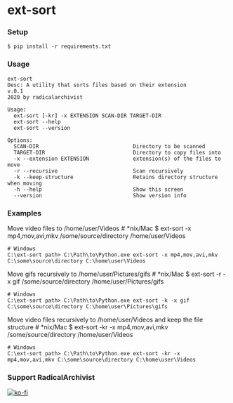 # ext-sort

### Setup
    $ pip install -r requirements.txt

### Usage
    ext-sort
    Desc: A utility that sorts files based on their extension
    v.0.1
    2020 by radicalarchivist

    Usage:
      ext-sort [-kr] -x EXTENSION SCAN-DIR TARGET-DIR
      ext-sort --help
      ext-sort --version

    Options:
      SCAN-DIR                              Directory to be scanned
      TARGET-DIR                            Directory to copy files into
      -x --extension EXTENSION              extension(s) of the files to move
      -r --recursive                        Scan recursively
      -k --keep-structure                   Retains directory structure when moving
      -h --help                             Show this screen
      --version                             Show version info

### Examples

Move video files to /home/user/Videos
    # *nix/Mac
    $ ext-sort -x mp4,mov,avi,mkv /some/source/directory /home/user/Videos

    # Windows
    C:\ext-sort path> C:\Path\to\Python.exe ext-sort -x mp4,mov,avi,mkv C:\some\source\directory C:\home\user\Videos

Move gifs recursively to /home/user/Pictures/gifs 
    # *nix/Mac
    $ ext-sort -r -x gif /some/source/directory /home/user/Pictures/gifs

    # Windows
    C:\ext-sort path> C:\Path\to\Python.exe ext-sort -k -x gif C:\some\source\directory C:\home\user\Pictures\gifs

Move video files recursively to /home/user/Videos and keep the file structure
    # *nix/Mac
    $ ext-sort -kr -x mp4,mov,avi,mkv /some/source/directory /home/user/Videos

    # Windows
    C:\ext-sort path> C:\Path\to\Python.exe ext-sort -kr -x mp4,mov,avi,mkv C:\some\source\directory C:\home\user\Videos

### Support RadicalArchivist
[![ko-fi](https://ko-fi.com/img/githubbutton_sm.svg)](https://ko-fi.com/N4N53F7TD)